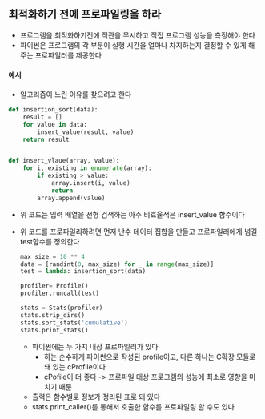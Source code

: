 ## 최적화하기 전에 프로파일링을 하라

- 프로그램을 최적화하기전에 직관을 무시하고 직접 프로그램 성능을 측정해야 한다
- 파이썬은 프로그램의 각 부분이 실행 시간을 얼마나 차지하는지 결정할 수 있게 해주는 프로파일러를 제공한다

#### 예시

- 알고리즘이 느린 이유를 찾으려고 한다

```python
def insertion_sort(data):
    result = []
    for value in data:
        insert_value(result, value)
    return result


def insert_vlaue(array, value):
    for i, existing in enumerate(array):
        if existing > value:
            array.insert(i, value)
            return
        array.append(value)
```

- 위 코드는 입력 배열을 선형 검색하는 아주 비효율적은 insert_value 함수이다
- 위 코드를 프로파일리하려면 먼저 난수 데이터 집합을 만들고 프로파일러에게 넘길 test함수를 정의한다

    ```python
    max_size = 10 ** 4
    data = [randint(0, max_size) for _ in range(max_size)]
    test = lambda: insertion_sort(data)
  
    profiler= Profile()
    profiler.runcall(test)
  
    stats = Stats(profiler)
    stats.strip_dirs()
    stats.sort_stats('cumulative')
    stats.print_stats()
    ```
    - 파이썬에는 두 가지 내장 프로파일러가 있다
        - 하는 순수하게 파이썬으로 작성된 profile이고, 다른 하나는 C확장 모듈로 돼 있는 cProfile이다
        - cPofile이 더 좋다 -> 프로파일 대상 프로그램의 성능에 최소로 영향을 미치기 때문
    - 출력은 함수별로 정보가 정리된 표로 돼 있다
    - stats.print_caller()를 통해서 호출한 함수를 프로파일링 할 수도 있다 